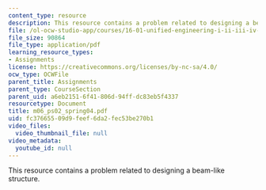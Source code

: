 ```yaml
---
content_type: resource
description: This resource contains a problem related to designing a beam-like structure.
file: /ol-ocw-studio-app/courses/16-01-unified-engineering-i-ii-iii-iv-fall-2005-spring-2006/fc37665509d9feef6da2fec53be270b1_m06_ps02_spring04.pdf
file_size: 90864
file_type: application/pdf
learning_resource_types:
- Assignments
license: https://creativecommons.org/licenses/by-nc-sa/4.0/
ocw_type: OCWFile
parent_title: Assignments
parent_type: CourseSection
parent_uid: a6eb2151-6f41-806d-94ff-dc83eb5f4337
resourcetype: Document
title: m06_ps02_spring04.pdf
uid: fc376655-09d9-feef-6da2-fec53be270b1
video_files:
  video_thumbnail_file: null
video_metadata:
  youtube_id: null
---
```

This resource contains a problem related to designing a beam-like structure.